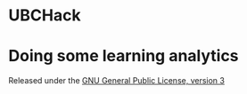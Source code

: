 # UBCHack
Doing some learning analytics
====================================

Released under the [GNU General Public License, version 3](https://opensource.org/licenses/GPL-3.0)